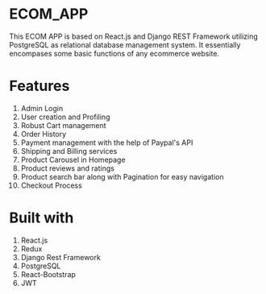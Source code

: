 # ECOM_APP
This ECOM APP is based on React.js and Django REST Framework utilizing PostgreSQL as relational database management system. It essentially encompases some basic functions of any ecommerce website.

# Features
1. Admin Login
2. User creation and Profiling
3. Robust Cart management 
4. Order History
5. Payment management with the help of Paypal's API 
6. Shipping and Billing services
7. Product Carousel in Homepage
8. Product reviews and ratings
9. Product search bar along with Pagination for easy navigation
10. Checkout Process

# Built with 
1. React.js
2. Redux
3. Django Rest Framework
4. PostgreSQL
5. React-Bootstrap
6. JWT
